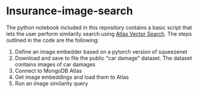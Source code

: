 # Insurance-image-search

The python notebook included in this repository contains a basic script that lets the user perform similarity search using [Atlas Vector Search](https://www.mongodb.com/products/platform/atlas-vector-search).
The steps outlined in the code are the following:

1. Define an image embedder based on a pytorch version of squeezenet
2. Download and save to file the public "car damage" dataset. The dataset contains images of car damages
3. Connect to MongoDB Atlas
4. Get image embeddings and load them to Atlas
5. Run an image similarity query
